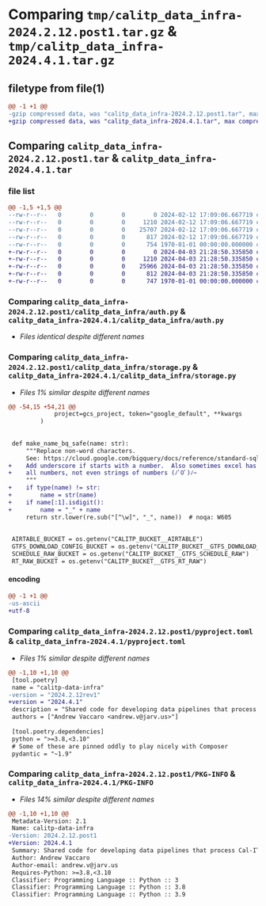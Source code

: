 # Comparing `tmp/calitp_data_infra-2024.2.12.post1.tar.gz` & `tmp/calitp_data_infra-2024.4.1.tar.gz`

## filetype from file(1)

```diff
@@ -1 +1 @@
-gzip compressed data, was "calitp_data_infra-2024.2.12.post1.tar", max compression
+gzip compressed data, was "calitp_data_infra-2024.4.1.tar", max compression
```

## Comparing `calitp_data_infra-2024.2.12.post1.tar` & `calitp_data_infra-2024.4.1.tar`

### file list

```diff
@@ -1,5 +1,5 @@
--rw-r--r--   0        0        0        0 2024-02-12 17:09:06.667719 calitp_data_infra-2024.2.12.post1/calitp_data_infra/__init__.py
--rw-r--r--   0        0        0     1210 2024-02-12 17:09:06.667719 calitp_data_infra-2024.2.12.post1/calitp_data_infra/auth.py
--rw-r--r--   0        0        0    25707 2024-02-12 17:09:06.667719 calitp_data_infra-2024.2.12.post1/calitp_data_infra/storage.py
--rw-r--r--   0        0        0      817 2024-02-12 17:09:06.667719 calitp_data_infra-2024.2.12.post1/pyproject.toml
--rw-r--r--   0        0        0      754 1970-01-01 00:00:00.000000 calitp_data_infra-2024.2.12.post1/PKG-INFO
+-rw-r--r--   0        0        0        0 2024-04-03 21:28:50.335850 calitp_data_infra-2024.4.1/calitp_data_infra/__init__.py
+-rw-r--r--   0        0        0     1210 2024-04-03 21:28:50.335850 calitp_data_infra-2024.4.1/calitp_data_infra/auth.py
+-rw-r--r--   0        0        0    25966 2024-04-03 21:28:50.335850 calitp_data_infra-2024.4.1/calitp_data_infra/storage.py
+-rw-r--r--   0        0        0      812 2024-04-03 21:28:50.335850 calitp_data_infra-2024.4.1/pyproject.toml
+-rw-r--r--   0        0        0      747 1970-01-01 00:00:00.000000 calitp_data_infra-2024.4.1/PKG-INFO
```

### Comparing `calitp_data_infra-2024.2.12.post1/calitp_data_infra/auth.py` & `calitp_data_infra-2024.4.1/calitp_data_infra/auth.py`

 * *Files identical despite different names*

### Comparing `calitp_data_infra-2024.2.12.post1/calitp_data_infra/storage.py` & `calitp_data_infra-2024.4.1/calitp_data_infra/storage.py`

 * *Files 1% similar despite different names*

```diff
@@ -54,15 +54,21 @@
             project=gcs_project, token="google_default", **kwargs
         )
 
 
 def make_name_bq_safe(name: str):
     """Replace non-word characters.
     See: https://cloud.google.com/bigquery/docs/reference/standard-sql/lexical#identifiers.
+    Add underscore if starts with a number.  Also sometimes excel has columns names that are
+    all numbers, not even strings of numbers (ﾉﾟ0ﾟ)ﾉ~
     """
+    if type(name) != str:
+        name = str(name)
+    if name[:1].isdigit():
+        name = "_" + name
     return str.lower(re.sub("[^\w]", "_", name))  # noqa: W605
 
 
 AIRTABLE_BUCKET = os.getenv("CALITP_BUCKET__AIRTABLE")
 GTFS_DOWNLOAD_CONFIG_BUCKET = os.getenv("CALITP_BUCKET__GTFS_DOWNLOAD_CONFIG")
 SCHEDULE_RAW_BUCKET = os.getenv("CALITP_BUCKET__GTFS_SCHEDULE_RAW")
 RT_RAW_BUCKET = os.getenv("CALITP_BUCKET__GTFS_RT_RAW")
```

#### encoding

```diff
@@ -1 +1 @@
-us-ascii
+utf-8
```

### Comparing `calitp_data_infra-2024.2.12.post1/pyproject.toml` & `calitp_data_infra-2024.4.1/pyproject.toml`

 * *Files 1% similar despite different names*

```diff
@@ -1,10 +1,10 @@
 [tool.poetry]
 name = "calitp-data-infra"
-version = "2024.2.12rev1"
+version = "2024.4.1"
 description = "Shared code for developing data pipelines that process Cal-ITP data."
 authors = ["Andrew Vaccaro <andrew.v@jarv.us>"]
 
 [tool.poetry.dependencies]
 python = ">=3.8,<3.10"
 # Some of these are pinned oddly to play nicely with Composer
 pydantic = "~1.9"
```

### Comparing `calitp_data_infra-2024.2.12.post1/PKG-INFO` & `calitp_data_infra-2024.4.1/PKG-INFO`

 * *Files 14% similar despite different names*

```diff
@@ -1,10 +1,10 @@
 Metadata-Version: 2.1
 Name: calitp-data-infra
-Version: 2024.2.12.post1
+Version: 2024.4.1
 Summary: Shared code for developing data pipelines that process Cal-ITP data.
 Author: Andrew Vaccaro
 Author-email: andrew.v@jarv.us
 Requires-Python: >=3.8,<3.10
 Classifier: Programming Language :: Python :: 3
 Classifier: Programming Language :: Python :: 3.8
 Classifier: Programming Language :: Python :: 3.9
```

